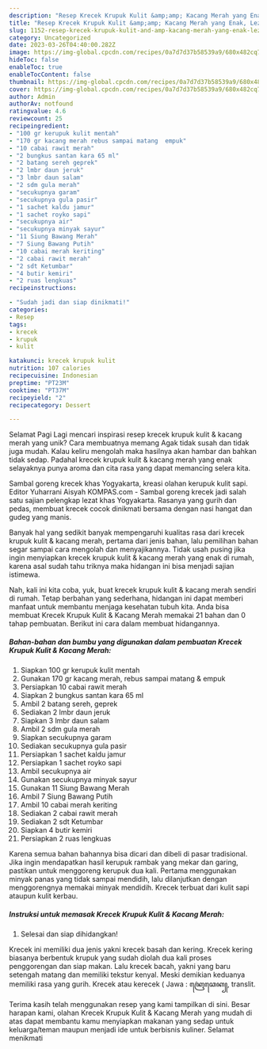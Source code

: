```yaml
---
description: "Resep Krecek Krupuk Kulit &amp;amp; Kacang Merah yang Enak, Lezat"
title: "Resep Krecek Krupuk Kulit &amp;amp; Kacang Merah yang Enak, Lezat"
slug: 1152-resep-krecek-krupuk-kulit-and-amp-kacang-merah-yang-enak-lezat
category: Uncategorized
date: 2023-03-26T04:40:00.282Z
image: https://img-global.cpcdn.com/recipes/0a7d7d37b58539a9/680x482cq70/krecek-krupuk-kulit-kacang-merah-foto-resep-utama.jpg
hideToc: false
enableToc: true
enableTocContent: false
thumbnail: https://img-global.cpcdn.com/recipes/0a7d7d37b58539a9/680x482cq70/krecek-krupuk-kulit-kacang-merah-foto-resep-utama.jpg
cover: https://img-global.cpcdn.com/recipes/0a7d7d37b58539a9/680x482cq70/krecek-krupuk-kulit-kacang-merah-foto-resep-utama.jpg
author: Admin
authorAv: notfound
ratingvalue: 4.6
reviewcount: 25
recipeingredient:
- "100 gr kerupuk kulit mentah"
- "170 gr kacang merah rebus sampai matang  empuk"
- "10 cabai rawit merah"
- "2 bungkus santan kara 65 ml"
- "2 batang sereh geprek"
- "2 lmbr daun jeruk"
- "3 lmbr daun salam"
- "2 sdm gula merah"
- "secukupnya garam"
- "secukupnya gula pasir"
- "1 sachet kaldu jamur"
- "1 sachet royko sapi"
- "secukupnya air"
- "secukupnya minyak sayur"
- "11 Siung Bawang Merah"
- "7 Siung Bawang Putih"
- "10 cabai merah keriting"
- "2 cabai rawit merah"
- "2 sdt Ketumbar"
- "4 butir kemiri"
- "2 ruas lengkuas"
recipeinstructions:

- "Sudah jadi dan siap dinikmati!"
categories:
- Resep
tags:
- krecek
- krupuk
- kulit

katakunci: krecek krupuk kulit 
nutrition: 107 calories
recipecuisine: Indonesian
preptime: "PT23M"
cooktime: "PT37M"
recipeyield: "2"
recipecategory: Dessert

---
```



Selamat Pagi Lagi mencari inspirasi resep krecek krupuk kulit &amp; kacang merah yang unik? Cara membuatnya memang Agak tidak susah dan tidak juga mudah. Kalau keliru mengolah maka hasilnya akan hambar dan bahkan tidak sedap. Padahal krecek krupuk kulit &amp; kacang merah yang enak selayaknya punya aroma dan cita rasa yang dapat memancing selera kita.


Sambal goreng krecek khas Yogyakarta, kreasi olahan kerupuk kulit sapi. Editor Yuharrani Aisyah KOMPAS.com - Sambal goreng krecek jadi salah satu sajian pelengkap lezat khas Yogyakarta. Rasanya yang gurih dan pedas, membuat krecek cocok dinikmati bersama dengan nasi hangat dan gudeg yang manis.

Banyak hal yang sedikit banyak mempengaruhi kualitas rasa dari krecek krupuk kulit &amp; kacang merah, pertama dari jenis bahan, lalu pemilihan bahan segar sampai cara mengolah dan menyajikannya. Tidak usah pusing jika ingin menyiapkan krecek krupuk kulit &amp; kacang merah yang enak di rumah, karena asal sudah tahu triknya maka hidangan ini bisa menjadi sajian istimewa.


Nah, kali ini kita coba, yuk, buat krecek krupuk kulit &amp; kacang merah sendiri di rumah. Tetap berbahan yang sederhana, hidangan ini dapat memberi manfaat untuk membantu menjaga kesehatan tubuh kita. Anda bisa membuat Krecek Krupuk Kulit &amp; Kacang Merah memakai 21 bahan dan 0 tahap pembuatan. Berikut ini cara dalam membuat hidangannya.

<!--inarticleads1-->

##### Bahan-bahan dan bumbu yang digunakan dalam pembuatan Krecek Krupuk Kulit &amp; Kacang Merah:

1. Siapkan 100 gr kerupuk kulit mentah
1. Gunakan 170 gr kacang merah, rebus sampai matang &amp; empuk
1. Persiapkan 10 cabai rawit merah
1. Siapkan 2 bungkus santan kara 65 ml
1. Ambil 2 batang sereh, geprek
1. Sediakan 2 lmbr daun jeruk
1. Siapkan 3 lmbr daun salam
1. Ambil 2 sdm gula merah
1. Siapkan secukupnya garam
1. Sediakan secukupnya gula pasir
1. Persiapkan 1 sachet kaldu jamur
1. Persiapkan 1 sachet royko sapi
1. Ambil secukupnya air
1. Gunakan secukupnya minyak sayur
1. Gunakan 11 Siung Bawang Merah
1. Ambil 7 Siung Bawang Putih
1. Ambil 10 cabai merah keriting
1. Sediakan 2 cabai rawit merah
1. Sediakan 2 sdt Ketumbar
1. Siapkan 4 butir kemiri
1. Persiapkan 2 ruas lengkuas


Karena semua bahan bahannya bisa dicari dan dibeli di pasar tradisional. Jika ingin mendapatkan hasil kerupuk rambak yang mekar dan garing, pastikan untuk menggoreng kerupuk dua kali. Pertama menggunakan minyak panas yang tidak sampai mendidih, lalu dilanjutkan dengan menggorengnya memakai minyak mendidih. Krecek terbuat dari kulit sapi ataupun kulit kerbau. 

<!--inarticleads2-->

##### Instruksi untuk memasak Krecek Krupuk Kulit &amp; Kacang Merah:


1. Selesai dan siap dihidangkan!

Krecek ini memiliki dua jenis yakni krecek basah dan kering. Krecek kering biasanya berbentuk krupuk yang sudah diolah dua kali proses penggorengan dan siap makan. Lalu krecek bacah, yakni yang baru setengah matang dan memiliki tekstur kenyal. Meski demikian keduanya memiliki rasa yang gurih. Krecek atau kerecek ( Jawa : ꦏꦿꦺꦕꦺꦏ꧀, translit. 

Terima kasih telah menggunakan resep yang kami tampilkan di sini. Besar harapan kami, olahan Krecek Krupuk Kulit &amp; Kacang Merah yang mudah di atas dapat membantu kamu menyiapkan makanan yang sedap untuk keluarga/teman maupun menjadi ide untuk berbisnis kuliner. Selamat menikmati
